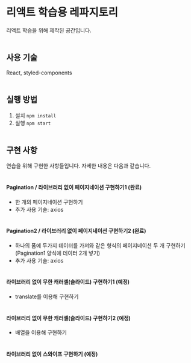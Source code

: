 # 리액트 학습용 레파지토리

리액트 학습을 위해 제작된 공간입니다.
<br /><br />

## 사용 기술
React, styled-components
<br /><br />

## 실행 방법
1. 설치 `npm install`
2. 실행 `npm start`
<br /><br />

## 구현 사항
연습을 위해 구현한 사항들입니다. 자세한 내용은 다음과 같습니다.
<br /><br />

#### Pagination / 라이브러리 없이 페이지네이션 구현하기1 (완료)
- 한 개의 페이지네이션 구현하기
- 추가 사용 기술: axios
<br /><br />

#### Pagination2 / 라이브러리 없이 페이지네이션 구현하기2 (완료)
- 하나의 폼에 두가지 데이터를 가져와 같은 형식의 페이지네이션 두 개 구현하기 (Pagination1 양식에 데이터 2개 넣기)
- 추가 사용 기술: axios
<br /><br />

#### 라이브러리 없이 무한 캐러셀(슬라이드) 구현하기1 (예정)
- translate를 이용해 구현하기
<br /><br />

#### 라이브러리 없이 무한 캐러셀(슬라이드) 구현하기2 (예정)
- 배열을 이용해 구현하기
<br /><br />

#### 라이브러리 없이 스와이프 구현하기 (예정)
<br /><br />
